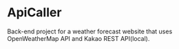 # ApiCaller
Back-end project for a weather forecast website that uses OpenWeatherMap API and Kakao REST API(local).
